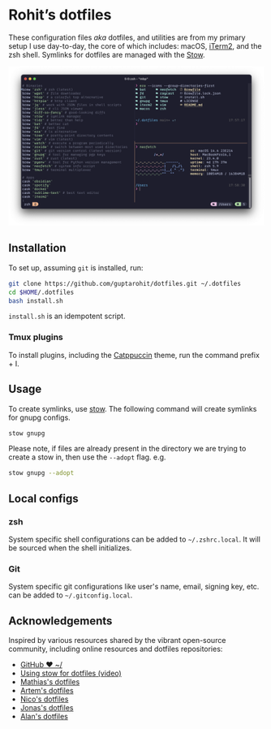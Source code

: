 # Rohit’s dotfiles

These configuration files _aka_ dotfiles, and utilities are from my primary setup I use day-to-day, the core of which includes: macOS, [iTerm2](https://iterm2.com/), and the zsh shell. Symlinks for dotfiles are managed with the [Stow](https://www.gnu.org/software/stow/).

![iTerm2 setup screenshot](./.github/images/setup_screenshot.png)


## Installation
To set up, assuming `git` is installed, run:

```bash
git clone https://github.com/guptarohit/dotfiles.git ~/.dotfiles
cd $HOME/.dotfiles
bash install.sh
```

`install.sh` is an idempotent script.

### Tmux plugins
To install plugins, including the [Catppuccin](https://github.com/catppuccin/tmux) theme, run the command prefix + I.


## Usage
To create symlinks, use [stow](https://brandon.invergo.net/news/2012-05-26-using-gnu-stow-to-manage-your-dotfiles.html). The following command will create symlinks for gnupg configs.
```bash
stow gnupg
```

Please note, if files are already present in the directory we are trying to create a stow in, then use the `--adopt` flag.
e.g.
```bash
stow gnupg --adopt
```


## Local configs

### zsh
System specific shell configurations can be added to `~/.zshrc.local`. It will be sourced when the shell initializes.

### Git
System specific git configurations like user's name, email, signing key, etc. can be added to `~/.gitconfig.local`.


## Acknowledgements

Inspired by various resources shared by the vibrant open-source community, including online resources and dotfiles repositories:

- [GitHub ❤ ~/](http://dotfiles.github.io/)
- [Using stow for dotfiles (video)](https://www.youtube.com/watch?v=y6XCebnB9gs)
- [Mathias's dotfiles](https://github.com/mathiasbynens/dotfiles)
- [Artem's dotfiles](https://github.com/sapegin/dotfiles)
- [Nico's dotfiles](https://github.com/snics/dotfiles)
- [Jonas's dotfiles](https://github.com/JDevlieghere/dotfiles)
- [Alan's dotfiles](https://github.com/apinstein/dotfiles)
